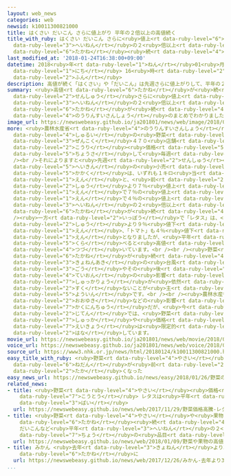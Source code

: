 ```yaml
---
layout: web_news
categories: web
newsid: k10011300821000
title: はくさい だいこん さらに値上がり 平年の２倍以上の高値続く
title_with_ruby: はくさい だいこん さらに<ruby>値上<rt data-ruby-level="6">ねあ</rt></ruby>がり <ruby>平年<rt
  data-ruby-level="3">へいねん</rt></ruby>の２<ruby>倍以上<rt data-ruby-level="4">ばいいじょう</rt></ruby>の<ruby>高値<rt
  data-ruby-level="6">たかね</rt></ruby><ruby>続<rt data-ruby-level="4">つづ</rt></ruby>く
last_modified_at: '2018-01-24T16:38:00+09:00'
datetime: 2018<ruby>年<rt data-ruby-level="1">ねん</rt></ruby>01<ruby>月<rt data-ruby-level="1">がつ</rt></ruby>24<ruby>日<rt
  data-ruby-level="1">にち</rt></ruby> 16<ruby>時<rt data-ruby-level="2">じ</rt></ruby>38<ruby>分<rt
  data-ruby-level="2">ふん</rt></ruby>
description: 高値が続く「はくさい」や「だいこん」は先週さらに値上がりして、平年の２倍以上の高値が続いていることが農林水産省のまとめでわかりました。
summary: <ruby>高値<rt data-ruby-level="6">たかね</rt></ruby>が<ruby>続<rt data-ruby-level="4">つづ</rt></ruby>く「はくさい」や「だいこん」は<ruby>先週<rt
  data-ruby-level="2">せんしゅう</rt></ruby>さらに<ruby>値上<rt data-ruby-level="6">ねあ</rt></ruby>がりして、<ruby>平年<rt
  data-ruby-level="3">へいねん</rt></ruby>の２<ruby>倍以上<rt data-ruby-level="4">ばいいじょう</rt></ruby>の<ruby>高値<rt
  data-ruby-level="6">たかね</rt></ruby>が<ruby>続<rt data-ruby-level="4">つづ</rt></ruby>いていることが<ruby>農林水産省<rt
  data-ruby-level="4">のうりんすいさんしょう</rt></ruby>のまとめでわかりました。
image_url: https://newswebeasy.github.io/ja201801/news/web/image/2018/01/24/K10011300821_1801241656_1801241656_01_02.jpg
more: <ruby>農林水産省<rt data-ruby-level="4">のうりんすいさんしょう</rt></ruby>は「はくさい」や「だいこん」など５<ruby>種類<rt
  data-ruby-level="4">しゅるい</rt></ruby>の<ruby>野菜<rt data-ruby-level="4">やさい</rt></ruby>について、スーパーなど<ruby>全国<rt
  data-ruby-level="3">ぜんこく</rt></ruby>４７０<ruby>店舗<rt data-ruby-level="7">てんぽ</rt></ruby>の<ruby>小売<rt
  data-ruby-level="2">こうり</rt></ruby><ruby>価格<rt data-ruby-level="5">かかく</rt></ruby>を<ruby>調査<rt
  data-ruby-level="5">ちょうさ</rt></ruby>して<ruby>毎週<rt data-ruby-level="2">まいしゅう</rt></ruby>まとめています。<br
  /><br />それによりますと<ruby>先週<rt data-ruby-level="2">せんしゅう</rt></ruby>の<ruby>全国<rt data-ruby-level="3">ぜんこく</rt></ruby><ruby>平均<rt
  data-ruby-level="5">へいきん</rt></ruby>の<ruby>小売<rt data-ruby-level="2">こうり</rt></ruby><ruby>価格<rt
  data-ruby-level="5">かかく</rt></ruby>は、いずれも１キロ<ruby>当<rt data-ruby-level="2">あ</rt></ruby>たりで「はくさい」が３６２<ruby>円<rt
  data-ruby-level="1">えん</rt></ruby>と、<ruby>前<rt data-ruby-level="2">まえ</rt></ruby>の<ruby>週<rt
  data-ruby-level="2">しゅう</rt></ruby>より７％<ruby>値上<rt data-ruby-level="6">ねあ</rt></ruby>がりしたほか、「キャベツ」は４１９<ruby>円<rt
  data-ruby-level="1">えん</rt></ruby>で７％の<ruby>値上<rt data-ruby-level="6">ねあ</rt></ruby>がり、「だいこん」は３４２<ruby>円<rt
  data-ruby-level="1">えん</rt></ruby>で４％の<ruby>値上<rt data-ruby-level="6">ねあ</rt></ruby>がりと、それぞれ<ruby>平年<rt
  data-ruby-level="3">へいねん</rt></ruby>の２<ruby>倍以上<rt data-ruby-level="4">ばいいじょう</rt></ruby>の<ruby>高値<rt
  data-ruby-level="6">たかね</rt></ruby>が<ruby>続<rt data-ruby-level="4">つづ</rt></ruby>いています。<br
  /><ruby>一方<rt data-ruby-level="2">いっぽう</rt></ruby>で「レタス」は、<ruby>前<rt data-ruby-level="2">まえ</rt></ruby>の<ruby>週<rt
  data-ruby-level="2">しゅう</rt></ruby>より９％<ruby>値下<rt data-ruby-level="6">ねさ</rt></ruby>がりして１２６４<ruby>円<rt
  data-ruby-level="1">えん</rt></ruby>、「トマト」も４％<ruby>値下<rt data-ruby-level="6">ねさ</rt></ruby>がりして８３５<ruby>円<rt
  data-ruby-level="1">えん</rt></ruby>となりましたが、<ruby>平年<rt data-ruby-level="3">へいねん</rt></ruby>に<ruby>比<rt
  data-ruby-level="5">くら</rt></ruby>べると<ruby>高値<rt data-ruby-level="6">たかね</rt></ruby>が<ruby>続<rt
  data-ruby-level="4">つづ</rt></ruby>いています。<br /><br /><ruby>野菜<rt data-ruby-level="4">やさい</rt></ruby>の<ruby>高値<rt
  data-ruby-level="6">たかね</rt></ruby>が<ruby>続<rt data-ruby-level="4">つづ</rt></ruby>いているのは、<ruby>去年秋<rt
  data-ruby-level="3">きょねんあき</rt></ruby>の<ruby>台風<rt data-ruby-level="2">たいふう</rt></ruby>２１<ruby>号<rt
  data-ruby-level="3">ごう</rt></ruby>やその<ruby>後<rt data-ruby-level="2">ご</rt></ruby>の<ruby>低温<rt
  data-ruby-level="4">ていおん</rt></ruby>の<ruby>影響<rt data-ruby-level="7">えいきょう</rt></ruby>で、<ruby>出荷量<rt
  data-ruby-level="7">しゅっかりょう</rt></ruby>が<ruby>依然<rt data-ruby-level="7">いぜん</rt></ruby>として<ruby>少<rt
  data-ruby-level="2">すく</rt></ruby>ないことが<ruby>主<rt data-ruby-level="3">おも</rt></ruby>な<ruby>要因<rt
  data-ruby-level="5">よういん</rt></ruby>です。<br /><br /><ruby>農林水産省<rt data-ruby-level="4">のうりんすいさんしょう</rt></ruby>は「このところの<ruby>大雪<rt
  data-ruby-level="2">おおゆき</rt></ruby>などの<ruby>影響<rt data-ruby-level="7">えいきょう</rt></ruby>は<ruby>確認中<rt
  data-ruby-level="7">かくにんちゅう</rt></ruby>だが、<ruby>今<rt data-ruby-level="2">いま</rt></ruby>の<ruby>時点<rt
  data-ruby-level="2">じてん</rt></ruby>では、<ruby>野菜<rt data-ruby-level="4">やさい</rt></ruby>の<ruby>出荷<rt
  data-ruby-level="7">しゅっか</rt></ruby>や<ruby>価格<rt data-ruby-level="5">かかく</rt></ruby>への<ruby>影響<rt
  data-ruby-level="7">えいきょう</rt></ruby>は<ruby>限定的<rt data-ruby-level="5">げんていてき</rt></ruby>ではないか」と<ruby>話<rt
  data-ruby-level="2">はな</rt></ruby>しています。
movie_url: https://newswebeasy.github.io/ja201801/news/web/movie/2018/01/24/k10011300821_201801241813_201801241818.mp4
voice_url: https://newswebeasy.github.io/ja201801/news/web/voice/2018/01/24/k10011300821_201801241813_201801241818.mp3
source_url: https://www3.nhk.or.jp/news/html/20180124/k10011300821000.html
easy_title_with_ruby: <ruby>野菜<rt data-ruby-level="4">やさい</rt></ruby>の<ruby>値段<rt
  data-ruby-level="6">ねだん</rt></ruby>が<ruby>前<rt data-ruby-level="2">まえ</rt></ruby>よりもっと<ruby>高<rt
  data-ruby-level="2">たか</rt></ruby>くなった
easy_news_url: https://newswebeasy.github.io/news/easy/2018/01/26/野菜の値段が前よりもっと高くなった
related_news:
- title: <ruby>野菜<rt data-ruby-level="4">やさい</rt></ruby><ruby>価格<rt data-ruby-level="5">かかく</rt></ruby><ruby>高騰<rt
    data-ruby-level="7">こうとう</rt></ruby> レタスは<ruby>平年<rt data-ruby-level="3">へいねん</rt></ruby>の1.7<ruby>倍<rt
    data-ruby-level="3">ばい</rt></ruby>
  url: https://newswebeasy.github.io/news/web/2017/11/29/野菜価格高騰-レタスは平年の17倍
- title: <ruby>野菜<rt data-ruby-level="4">やさい</rt></ruby>や<ruby>果物<rt data-ruby-level="8">くだもの</rt></ruby>の<ruby>高値<rt
    data-ruby-level="6">たかね</rt></ruby><ruby>続<rt data-ruby-level="4">つづ</rt></ruby>く
    だいこんなど<ruby>平年<rt data-ruby-level="3">へいねん</rt></ruby>の２<ruby>倍<rt data-ruby-level="3">ばい</rt></ruby><ruby>超<rt
    data-ruby-level="7">ちょう</rt></ruby>の<ruby>品目<rt data-ruby-level="3">ひんもく</rt></ruby>も
  url: https://newswebeasy.github.io/news/web/2018/01/09/野菜や果物の高値続く-だいこんなど平年の2倍超の品目も
- title: みかん <ruby>去年<rt data-ruby-level="3">きょねん</rt></ruby>より30％<ruby>近<rt data-ruby-level="2">ちか</rt></ruby>く<ruby>高値<rt
    data-ruby-level="6">たかね</rt></ruby>に
  url: https://newswebeasy.github.io/news/web/2017/12/26/みかん-去年より30近く高値に
...
```

